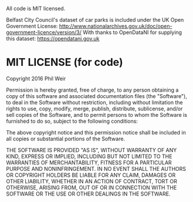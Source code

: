 All code is MIT licensed.

Belfast City Council's dataset of car parks is included under the UK Open Government License: http://www.nationalarchives.gov.uk/doc/open-government-licence/version/3/
With thanks to OpenDataNI for supplying this dataset: https://opendatani.gov.uk


MIT LICENSE (for code)
===========

Copyright 2016 Phil Weir

Permission is hereby granted, free of charge, to any person obtaining a copy of this software and associated documentation files (the "Software"), to deal in the Software without restriction, including without limitation the rights to use, copy, modify, merge, publish, distribute, sublicense, and/or sell copies of the Software, and to permit persons to whom the Software is furnished to do so, subject to the following conditions:

The above copyright notice and this permission notice shall be included in all copies or substantial portions of the Software.

THE SOFTWARE IS PROVIDED "AS IS", WITHOUT WARRANTY OF ANY KIND, EXPRESS OR IMPLIED, INCLUDING BUT NOT LIMITED TO THE WARRANTIES OF MERCHANTABILITY, FITNESS FOR A PARTICULAR PURPOSE AND NONINFRINGEMENT. IN NO EVENT SHALL THE AUTHORS OR COPYRIGHT HOLDERS BE LIABLE FOR ANY CLAIM, DAMAGES OR OTHER LIABILITY, WHETHER IN AN ACTION OF CONTRACT, TORT OR OTHERWISE, ARISING FROM, OUT OF OR IN CONNECTION WITH THE SOFTWARE OR THE USE OR OTHER DEALINGS IN THE SOFTWARE.
